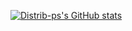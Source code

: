 [![Distrib-ps's GitHub stats](https://github-readme-stats.vercel.app/api?username=Distrib-ps&theme=dracula)](https://github.com/Distrib-ps/)
